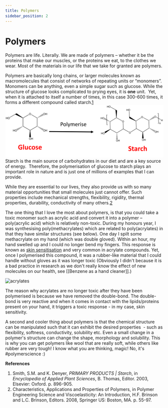 ```yaml
---
title: Polymers
sidebar_position: 2
---
```


# Polymers

Polymers are life. Literally. We are made of polymers – whether it be the proteins that make our muscles, or the proteins we eat, to the clothes we wear. Most of the materials in our life that we take for granted are polymers.

Polymers are basically long chains, or larger molecules known as macromolecules that consist of networks of repeating units or “monomers”. Monomers can be anything, even a simple sugar such as glucose. While the structure of glucose looks complicated to prying eyes, it is **one** unit.  Yet, when it is attached to itself a number of times, in this case 300-600 times, it forms a different compound called starch.[1](https://www.sciencedirect.com/science/article/pii/B0122270509001198)
![polymers](../pictures/polymers1.png)
Starch is the main source of carbohydrates in our diet and are a key source of energy.  Therefore, the polymerisation of glucose to starch plays an important role in nature and is just one of millions of examples that I can provide.

While they are essential to our lives, they also provide us with so many material opportunities that small molecules just cannot offer. Such properties include mechanical strengths, flexibility, rigidity, thermal properties, durability, conductivity of many others.[2](https://link.springer.com/chapter/10.1007/978-0-387-73861-1_3)

The one thing that I love the most about polymers, is that you could take a toxic monomer such as acrylic acid and convert it into a polymer – poly(acrylic acid) which is relatively non-toxic. During my honours year, I was synthesising poly(methacrylates) which are related to poly(acrylates) in that they have similar structures (see below). One day I spilt some methacrylate on my hand (which was double gloved). Within an hour, my hand swelled up and I could no longer bend my fingers. This response is known as [skin sensitisation](https://joint-research-centre.ec.europa.eu/eu-reference-laboratory-alternatives-animal-testing-eurl-ecvam/alternative-methods-toxicity-testing/validated-test-methods-health-effects/skin-sensitisation_en#:~:text=Skin%20sensitisation%20is%20the%20regulatory,(ACD)%20may%20be%20provoked.) and very common in acrylate compounds. Yet, once I polymerised this compound, it was a rubber-like material that I could handle without gloves as it was longer toxic (Obviously I didn't because it is a bad practice in research as we don't really know the effect of new molecules on our health, see [[Benzene as a hand cleaner]].)

![acrylates](../pictures/acryalates.png)

The reason why acrylates are no longer toxic after they have been polymerised is because we have removed the double-bond. The double-bond is very reactive and when it comes in contact with the lipids/proteins present on your hand, it triggers a toxic response - in my case, skin sensitivity.

A second and cooler thing about polymers is that the chemical structure can be manipulated such that it can exhibit the desired properties  - such as flexibility, softness, conductivity, solubility etc. Even a small change in a polymer's structure can change the shape, morphology and solubility. This is why you can get polymers like wool that are really soft, while others like rubber are very tough! I know what you are thinking, magic! No, it's #polymerscience :)

**References**

1. Smith, S.M. and K. Denyer, _PRIMARY PRODUCTS | Starch_, in _Encyclopedia of Applied Plant Sciences_, B. Thomas, Editor. 2003, Elsevier: Oxford. p. 896-905.
2. Characteristics, Applications and Properties of Polymers, in Polymer Engineering Science and Viscoelasticity: An Introduction, H.F. Brinson and L.C. Brinson, Editors. 2008, Springer US: Boston, MA. p. 55-97.